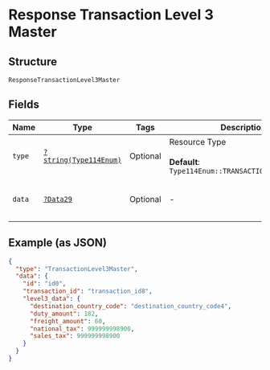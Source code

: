 
# Response Transaction Level 3 Master

## Structure

`ResponseTransactionLevel3Master`

## Fields

| Name | Type | Tags | Description | Getter | Setter |
|  --- | --- | --- | --- | --- | --- |
| `type` | [`?string(Type114Enum)`](../../doc/models/type-114-enum.md) | Optional | Resource Type<br><br>**Default**: `Type114Enum::TRANSACTIONLEVEL3MASTER` | getType(): ?string | setType(?string type): void |
| `data` | [`?Data29`](../../doc/models/data-29.md) | Optional | - | getData(): ?Data29 | setData(?Data29 data): void |

## Example (as JSON)

```json
{
  "type": "TransactionLevel3Master",
  "data": {
    "id": "id0",
    "transaction_id": "transaction_id8",
    "level3_data": {
      "destination_country_code": "destination_country_code4",
      "duty_amount": 182,
      "freight_amount": 60,
      "national_tax": 999999998900,
      "sales_tax": 999999998900
    }
  }
}
```

